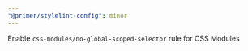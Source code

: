 ```yaml
---
"@primer/stylelint-config": minor
---
```


Enable `css-modules/no-global-scoped-selector` rule for CSS Modules
